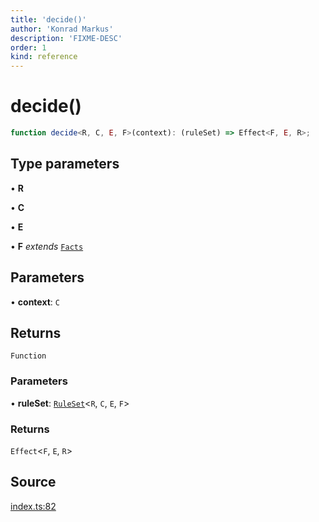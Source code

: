 ```yaml
---
title: 'decide()'
author: 'Konrad Markus'
description: 'FIXME-DESC'
order: 1
kind: reference
---
```


# decide()

```ts
function decide<R, C, E, F>(context): (ruleSet) => Effect<F, E, R>;
```

## Type parameters

• **R**

• **C**

• **E**

• **F** _extends_ [`Facts`](/projects/konkerdev-tiny-rules-fp/reference/type-aliases/facts)

## Parameters

• **context**: `C`

## Returns

`Function`

### Parameters

• **ruleSet**: [`RuleSet`](/projects/konkerdev-tiny-rules-fp/reference/type-aliases/ruleset)\<`R`, `C`, `E`, `F`\>

### Returns

`Effect`\<`F`, `E`, `R`\>

## Source

[index.ts:82](https://github.com/konkerdotdev/tiny-rules-fp/blob/fcc48fe23550c06b9079db840fa9b2e3d8cffc09/src/index.ts#L82)
